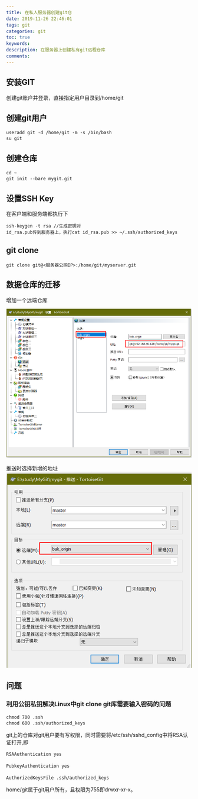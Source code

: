 ```yaml
---
title: 在私人服务器创建git仓
date: 2019-11-26 22:46:01
tags: git
categories: git
toc: true
keywords:
description: 在服务器上创建私有git远程仓库
comments: 
---
```


## 安装GIT


创建git账户并登录，直接指定用户目录到/home/git

## 创建git用户

```
useradd git -d /home/git -m -s /bin/bash
su git
```

## 创建仓库

```shell
cd ~
git init --bare mygit.git
```

## 设置SSH Key

在客户端和服务端都执行下

```
ssh-keygen -t rsa //生成密钥对
id_rsa.pub传到服务器上，执行cat id_rsa.pub >> ~/.ssh/authorized_keys
```

## git clone

```shell
git clone git@<服务器公网IP>:/home/git/myserver.git
```

## 数据仓库的迁移

增加一个远端仓库

![1574780797750](%E5%9C%A8%E7%A7%81%E4%BA%BA%E6%9C%8D%E5%8A%A1%E5%99%A8%E5%88%9B%E5%BB%BAgit%E4%BB%93/1574780797750.png) 

推送时选择新增的地址
![1574780839801](%E5%9C%A8%E7%A7%81%E4%BA%BA%E6%9C%8D%E5%8A%A1%E5%99%A8%E5%88%9B%E5%BB%BAgit%E4%BB%93/1574780839801.png)


## 问题

### 利用公钥私钥解决Linux中git clone git库需要输入密码的问题

```shell
chmod 700 .ssh
chmod 600 .ssh/authorized_keys
```

git上的仓库对git用户要有写权限，同时需要将/etc/ssh/sshd_config中将RSA认证打开,即

```shell
RSAAuthentication yes
 
PubkeyAuthentication yes
 
AuthorizedKeysFile .ssh/authorized_keys
```

home/git属于git用户所有，且权限为755即drwxr-xr-x。